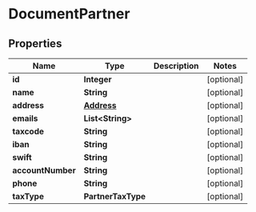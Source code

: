 

# DocumentPartner


## Properties

| Name | Type | Description | Notes |
|------------ | ------------- | ------------- | -------------|
|**id** | **Integer** |  |  [optional] |
|**name** | **String** |  |  [optional] |
|**address** | [**Address**](Address.md) |  |  [optional] |
|**emails** | **List&lt;String&gt;** |  |  [optional] |
|**taxcode** | **String** |  |  [optional] |
|**iban** | **String** |  |  [optional] |
|**swift** | **String** |  |  [optional] |
|**accountNumber** | **String** |  |  [optional] |
|**phone** | **String** |  |  [optional] |
|**taxType** | **PartnerTaxType** |  |  [optional] |



